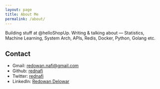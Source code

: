 ```yaml
---
layout: page
title: About Me
permalink: /about/
---
```


Building stuff at @helloShopUp. 
Writing & talking about — Statistics, Machine Learning, System Arch, APIs, Redis, Docker, Python, Golang etc.

Contact
--------

* Gmail: redowan.nafi@gmail.com
* Github: [rednafi](https://github.com/rednafi)
* Twitter: [rednafi](https://twitter.com/rednafi)
* LinkedIn: [Redowan Delowar](https://www.linkedin.com/in/redowan/)
